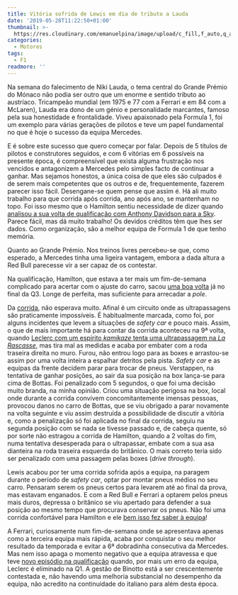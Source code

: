 ```yaml
---
title: Vitória sofrida de Lewis em dia de tributo a Lauda
date: '2019-05-28T11:22:50+01:00'
thumbnail: >-
  https://res.cloudinary.com/emanuelpina/image/upload/c_fill,f_auto,q_auto,w_900/v1558919842/2019/Hamilton-Verstappen-Monaco-2019.jpg
categories:
  - Motores
tags:
  - F1
readmore: ''
---
```

Na semana do falecimento de Niki Lauda, o tema central do Grande Prémio do Mónaco não podia ser outro que um enorme e sentido tributo ao austríaco. Tricampeão mundial (em 1975 e 77 com a Ferrari e em 84 com a McLaren), Lauda era dono de um génio e personalidade marcantes, famoso pela sua honestidade e frontalidade. Viveu apaixonado pela Formula 1, foi um exemplo para várias gerações de pilotos e teve um papel fundamental no que é hoje o sucesso da equipa Mercedes.

E é sobre este sucesso que quero começar por falar. Depois de 5 títulos de pilotos e construtores seguidos, e com 6 vitórias em 6 possíveis na presente época, é compreensível que exista alguma frustração nos vencidos e antagonizem a Mercedes pelo simples facto de continuar a ganhar. Mas sejamos honestos, a única coisa de que eles são culpados é de serem mais competentes que os outros e de, frequentemente, fazerem parecer isso fácil. Desengane-se quem pense que assim é. Há ali muito trabalho para que corrida após corrida, ano após ano, se mantenham no topo. Foi isso mesmo que o Hamilton sentiu necessidade de dizer quando [analisou a sua volta de qualificação com Anthony Davidson para a Sky](https://streamable.com/mr09y). Parece fácil, mas dá muito trabalho! Os devidos créditos têm que lhes ser dados. Como organização, são a melhor equipa de Formula 1 de que tenho memória.

Quanto ao Grande Prémio. Nos treinos livres percebeu-se que, como esperado, a Mercedes tinha uma ligeira vantagem, embora a dada altura a Red Bull parecesse vir a ser capaz de os contestar.

Na qualificação, Hamilton, que estava a ter mais um fim-de-semana complicado para acertar com o ajuste do carro, sacou [uma boa volta](https://youtu.be/Ej8n56fkgWY) já no final da Q3. Longe de perfeita, mas suficiente para arrecadar a _pole_.

Da [corrida](https://youtu.be/wYUuF--OQs0), não esperava muito. Afinal é um circuito onde as ultrapassagens são praticamente impossíveis. É habitualmente marcada, como foi, por alguns incidentes que levem a situações de _safety car_ e pouco mais. Assim, o que de mais importante há para contar da corrida aconteceu na 9ª volta, quando [Leclerc com um espírito _kamikaze_ tenta uma ultrapassagem na _La Rascasse_](https://streamable.com/cpqyg), mas tira mal as medidas e acaba por embater com a roda traseira direita no muro. Furou, não entrou logo para as boxes e arrastou-se assim por uma volta inteira a espalhar detritos pela pista. _Safety car_ e as equipas da frente decidem parar para trocar de pneus. Verstappen, na tentativa de ganhar posições, ao sair da sua posição na box lança-se para cima de Bottas. Foi penalizado com 5 segundos, o que foi uma decisão muito branda, na minha opinião. Criou uma situação perigosa na box, local onde durante a corrida convivem concomitantemente imensas pessoas, provocou danos no carro de Bottas, que se viu obrigado a parar novamente na volta seguinte e viu assim destruída a possibilidade de discutir a vitória e, como a penalização só foi aplicada no final da corrida, seguiu na segunda posição com se nada se tivesse passado e, de cabeça quente, só por sorte não estragou a corrida de Hamilton, quando a 2 voltas do fim, numa tentativa desesperada para o ultrapassar, embate com a sua asa dianteira na roda traseira esquerda do britânico. O mais correto teria sido ser penalizado com uma passagem pelas boxes (_drive through_).

Lewis acabou por ter uma corrida sofrida após a equipa, na paragem durante o período de _safety car_, optar por montar pneus médios no seu carro. Pensaram serem os pneus certos para levarem até ao final da prova, mas estavam enganados. E com a Red Bull e Ferrari a optarem pelos pneus mais duros, depressa o britânico se viu apertado para defender a sua posição ao mesmo tempo que procurava conservar os pneus. Não foi uma corrida confortável para Hamilton e ele [bem isso fez saber à equipa](https://youtu.be/ZREYYxEcfx4)!

A Ferrari, curiosamente num fim-de-semana onde se apresentava apenas como a terceira equipa mais rápida, acaba por conquistar o seu melhor resultado da temporada e evitar a 6ª dobradinha consecutiva da Mercedes. Mas nem isso apaga o momento negativo que a equipa atravessa e que teve [novo episódio na qualificação](https://youtu.be/yGzompUqW-0) quando, por mais um erro da equipa, Leclerc é eliminado na Q1. A gestão de Binotto está a ser crescentemente contestada e, não havendo uma melhoria substancial no desempenho da equipa, não acredito na continuidade do italiano para além desta época.
